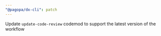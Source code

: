 ```yaml
---
"@pagopa/dx-cli": patch
---
```


Update `update-code-review` codemod to support the latest version of the workflow
